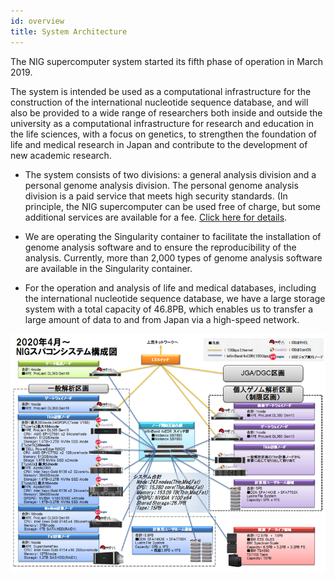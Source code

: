 ```yaml
---
id: overview
title: System Architecture
---
```



The NIG supercomputer system started its fifth phase of operation in March 2019.

The system is intended be used as a computational infrastructure for the construction of the international nucleotide sequence database, and will also be provided to a wide range of researchers both inside and outside the university as a computational infrastructure for research and education in the life sciences, with a focus on genetics, to strengthen the foundation of life and medical research in Japan and contribute to the development of new academic research.

- The system consists of two divisions: a general analysis division and a personal genome analysis division. The personal genome analysis division is a paid service that meets high security standards. (In principle, the NIG supercomputer can be used free of charge, but some additional services are available for a fee. [Click here for details](/application/billing_service).

- We are operating the Singularity container to facilitate the installation of genome analysis software and to ensure the reproducibility of the analysis. Currently, more than 2,000 types of genome analysis software are available in the Singularity container.

- For the operation and analysis of life and medical databases, including the international nucleotide sequence database, we have a large storage system with a total capacity of 46.8PB, which enables us to transfer a large amount of data to and from Japan via a high-speed network.


![](system_overview_ja.png)
